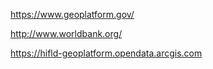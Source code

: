 https://www.geoplatform.gov/ 

http://www.worldbank.org/

https://hifld-geoplatform.opendata.arcgis.com
